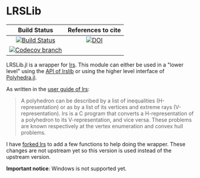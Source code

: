 # LRSLib

| **Build Status** | **References to cite** |
|:----------------:|:----------------------:|
| [![Build Status][build-img]][build-url] | [![DOI][zenodo-img]][zenodo-url] |
| [![Codecov branch][codecov-img]][codecov-url] | |

LRSLib.jl is a wrapper for [lrs](http://cgm.cs.mcgill.ca/~avis/C/lrs.html). This module can either be used in a "lower level" using the [API of lrslib](http://cgm.cs.mcgill.ca/~avis/C/lrslib/lrslib.html) or using the higher level interface of [Polyhedra.jl](https://github.com/JuliaPolyhedra/Polyhedra.jl).

As written in the [user guide of lrs](http://cgm.cs.mcgill.ca/~avis/C/lrslib/USERGUIDE.html#Introduction):
> A polyhedron can be described by a list of inequalities (H-representation) or as by a list of its vertices and extreme rays (V-representation). lrs is a C program that converts a H-representation of a polyhedron to its V-representation, and vice versa.  These problems are known respectively at the vertex enumeration and convex hull problems.

I have [forked lrs](https://github.com/blegat/lrslib) to add a few functions to help doing the wrapper.
These changes are not upstream yet so this version is used instead of the upstream version.

**Important notice**: Windows is not supported yet.

[build-img]: https://github.com/JuliaPolyhedra/LRSLib.jl/workflows/CI/badge.svg?branch=master
[build-url]: https://github.com/JuliaPolyhedra/LRSLib.jl/actions?query=workflow%3ACI
[codecov-img]: http://codecov.io/github/JuliaPolyhedra/LRSLib.jl/coverage.svg?branch=master
[codecov-url]: http://codecov.io/github/JuliaPolyhedra/LRSLib.jl?branch=master

[zenodo-url]: https://doi.org/10.5281/zenodo.1214579
[zenodo-img]: https://zenodo.org/badge/DOI/10.5281/zenodo.1214579.svg
